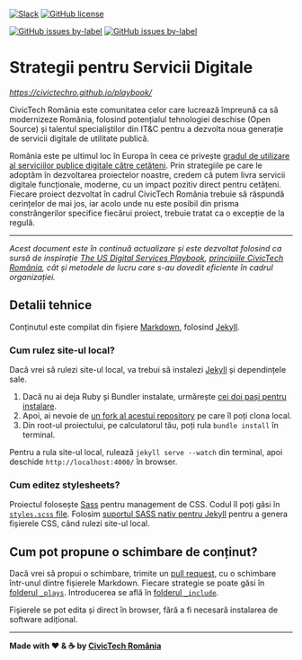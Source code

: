 [![Slack](https://img.shields.io/badge/slack-%23playbook-green.svg)](https://civictechro.slack.com/messages/CAFLVGYJ0/) 
[![GitHub license](https://img.shields.io/github/license/civictechro/playbook.svg)](https://github.com/civictechro/playbook/blob/master/LICENSE) 

[![GitHub issues by-label](https://img.shields.io/github/issues-raw/civictechro/playbook/help%20wanted.svg)](https://github.com/civictechro/playbook/issues) [![GitHub issues by-label](https://img.shields.io/github/issues-raw/civictechro/playbook/good%20first%20task.svg)](https://github.com/civictechro/playbook/issues) 

# Strategii pentru Servicii Digitale

*https://civictechro.github.io/playbook/*

CivicTech România este comunitatea celor care lucrează împreună ca să modernizeze România, folosind potențialul tehnologiei deschise (Open Source) și talentul specialiștilor din IT&C pentru a dezvolta noua generație de servicii digitale de utilitate publică. 

România este pe ultimul loc în Europa în ceea ce privește [gradul de utilizare al serviciilor publice digitale către cetățeni](http://bit.ly/2rpJXPR). Prin strategiile pe care le adoptăm în dezvoltarea proiectelor noastre, credem că putem livra servicii digitale funcționale, moderne, cu un impact pozitiv direct pentru cetățeni. Fiecare proiect dezvoltat în cadrul CivicTech România trebuie să răspundă cerințelor de mai jos, iar acolo unde nu este posibil din prisma constrângerilor specifice fiecărui proiect, trebuie tratat ca o excepție de la regulă.

***
*Acest document este în continuă actualizare și este dezvoltat folosind ca sursă de inspirație [The US Digital Services Playbook](https://playbook.cio.gov/), [principiile CivicTech România](https://civictech.ro/cine-suntem#principii), cât și metodele de lucru care s-au dovedit eficiente în cadrul organizației.*

## Detalii tehnice

Conținutul este compilat din fișiere [Markdown](https://help.github.com/articles/github-flavored-markdown "Link to More Information About Markdown"), folosind [Jekyll](https://github.com/jekyll/jekyll "Link to More Information about Jekyll").

### Cum rulez site-ul local?

Dacă vrei să rulezi site-ul local, va trebui să instalezi [Jekyll](https://github.com/jekyll/jekyll "Link to More Information about Jekyll") și dependințele sale.

1. Dacă nu ai deja Ruby și Bundler instalate, urmărește [cei doi pași pentru instalare](https://help.github.com/articles/using-jekyll-with-pages#installing-jekyll "Installation instructions for Jekyll").
2. Apoi, ai nevoie de [un fork al acestui repository](https://help.github.com/articles/fork-a-repo/ "Instructions for Forking Your Repository") pe care îl poți clona local.
3. Din root-ul proiectului, pe calculatorul tău, poți rula `bundle install` în terminal.

Pentru a rula site-ul local, rulează `jekyll serve --watch` din terminal, apoi deschide `http://localhost:4000/` în browser.

### Cum editez stylesheets?

Proiectul folosește [Sass](http://sass-lang.com/ "Link to Learn More About Sass") pentru management de CSS. Codul îl poți găsi în [`styles.scss` file](assets/_sass/styles.scss). Folosim [suportul SASS nativ pentru Jekyll](https://jekyllrb.com/docs/assets/) pentru a genera fișierele CSS, când rulezi site-ul local.

## Cum pot propune o schimbare de conținut?

Dacă vrei să propui o schimbare, trimite un [pull request](https://help.github.com/articles/creating-a-pull-request "More Information on Submitting Pull Requests"), cu o schimbare într-unul dintre fișierele Markdown. Fiecare strategie se poate găsi în [folderul `_plays`](https://github.com/civictechro/playbook/tree/master/_plays). Introducerea se află în [folderul `_include`](https://github.com/civictechro/playbook/tree/master/_include).

Fișierele se pot edita și direct în browser, fără a fi necesară instalarea de software adițional.

----------

**Made with :heart: & :coffee: by [CivicTech România](https://civictech.ro/)**
